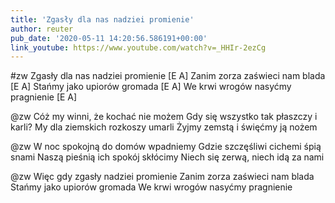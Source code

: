 ```yaml
---
title: 'Zgasły dla nas nadziei promienie'
author: reuter
pub_date: '2020-05-11 14:20:56.586191+00:00'
link_youtube: https://www.youtube.com/watch?v=_HHIr-2ezCg
---
```


#zw
Zgasły dla nas nadziei promienie [E A]
Zanim zorza zaświeci nam blada [E A]
Stańmy jako upiorów gromada [E A]
We krwi wrogów nasyćmy pragnienie [E A]

@zw
Cóż my winni, że kochać nie możem
Gdy się wszystko tak płaszczy i karli?
My dla ziemskich rozkoszy umarli
Żyjmy zemstą i święćmy ją nożem

@zw
W noc spokojną do domów wpadniemy
Gdzie szczęśliwi cichemi śpią snami
Naszą pieśnią ich spokój skłócimy
Niech się zerwą, niech idą za nami

@zw
Więc gdy zgasły nadziei promienie
Zanim zorza zaświeci nam blada
Stańmy jako upiorów gromada
We krwi wrogów nasyćmy pragnienie